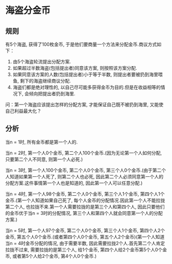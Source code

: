 # 海盗分金币

## 规则

有5个海盗, 获得了100枚金币, 于是他们要商量一个方法来分配金币.商议方式如下：

1. 由5个海盗轮流提出分配方案.
2. 如果超过半数海盗(包括提出者)同意该方案, 则按照该方案分配.
3. 如果同意该方案的人数(包括提出者)小于等于半数, 则提出者要被扔到海里喂鱼, 剩下的海盗继续商议分配.
4. 海盗们都是绝对理性的, 以自己尽可能多获得金币为目的.但是在收益相等的情况下, 会倾向把提出者扔到海里.

问：第一个海盗应该提出怎样的分配方案, 才能保证自己既不被扔到海里, 又能使自己利益最大化？

## 分析

当n = 1时, 所有金币都是第一个人的.

当n = 2时, 第一个人0个金币, 第二个人100个金币.(因为无论第一个人如何分配, 只要第二个人不同意, 则第一个人必死.)

当n = 3时, 第一个人100个金币, 第二个人0个金币, 第三个人0个金币.(由于第二个人知道如果第一个人死了, 则第二个人也必死, 因此第二个人必须同意第一个人的分配方案.这件事情第一个人也是知道的, 因此第一个人可以任意分配.)

当n = 4时, 第一个人98个金币, 第二个人0个金币, 第三个人1个金币, 第四个人1个金币.(第一个人知道如果自己死了, 每个人金币的分配情况.因此第一个人不能拉拢第二个人, 也拉拢不来.第一个人需要拉拢的是第三个人和第四个人, 因此只要他们的金币优于当n = 3时的分配情况, 第三个人和第四个人就会同意第一个人的分配方案.)

当n = 5时, 第一个人97个金币, 第二个人0个金币, 第三个人1个金币, 第四个人2个金币, 第五个人0个金币.(或者第四个人0个金币, 第五个人2个金币)(第一个人知道当n = 4时金币分配的情况, 由于需要半数, 因此需要拉拢2个人.首先第二个人肯定拉拢不过来, 需要拉拢的是第三个人, 给1个金币, 第四个人给2个金币第5个人0个金币, 或者第5个人给2个金币, 第4个人0个金币.)
